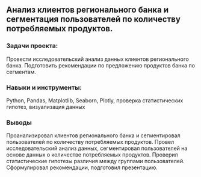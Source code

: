 ## Анализ клиентов регионального банка и сегментация пользователей по количеству потребляемых продуктов.
### Задачи проекта: 
Провести исследовательский анализ данных клиентов регионального банка. Подготовить рекомендации по предложению продуктов банка по сегментам.

### Навыки и инструменты: 
Python, Pandas, Matplotlib, Seaborn, Plotly, проверка статистических гипотез, визуализация данных

### Выводы
Проанализировал клиентов регионального банка и сегментировал пользователей по количеству потребляемых продуктов. Провел исследовательский анализ данных, сегментировал пользователей на основе данных о количестве потребляемых продуктов. Проверил статистические гипотезы различия между группами пользователей. Сформулировал рекомендации, подготовил презентацию.
